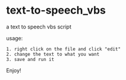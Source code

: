 # text-to-speech_vbs
a text to speech vbs script

usage:

    1. right click on the file and click "edit"
    2. change the text to what you want
    3. save and run it
   
Enjoy!

